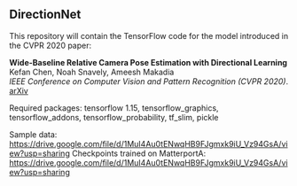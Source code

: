 ## DirectionNet

This repository will contain the TensorFlow code for the model introduced in the CVPR 2020 paper:

**Wide-Baseline Relative Camera Pose Estimation with Directional Learning** \
Kefan Chen, Noah Snavely, Ameesh Makadia \
*IEEE Conference on Computer Vision and Pattern Recognition (CVPR 2020)*. \
[arXiv](https://arxiv.org/abs/2106.03336)


Required packages: tensorflow 1.15, tensorflow_graphics, tensorflow_addons, tensorflow_probability, tf_slim, pickle

Sample data: https://drive.google.com/file/d/1MuI4Au0tENwqHB9FJgmxk9iU_Vz94GsA/view?usp=sharing
Checkpoints trained on MatterportA: https://drive.google.com/file/d/1MuI4Au0tENwqHB9FJgmxk9iU_Vz94GsA/view?usp=sharing

